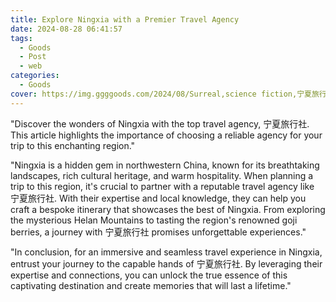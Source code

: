 ```yaml
---
title: Explore Ningxia with a Premier Travel Agency
date: 2024-08-28 06:41:57
tags:
  - Goods
  - Post
  - web
categories:
  - Goods
cover: https://img.ggggoods.com/2024/08/Surreal,science fiction,宁夏旅行社,Ningxia Travel Agency,technology,tech,diagrams,renderings,colors_20240830_00001_.png
---
```


"Discover the wonders of Ningxia with the top travel agency, 宁夏旅行社. This article highlights the importance of choosing a reliable agency for your trip to this enchanting region."

"Ningxia is a hidden gem in northwestern China, known for its breathtaking landscapes, rich cultural heritage, and warm hospitality. When planning a trip to this region, it's crucial to partner with a reputable travel agency like 宁夏旅行社. With their expertise and local knowledge, they can help you craft a bespoke itinerary that showcases the best of Ningxia. From exploring the mysterious Helan Mountains to tasting the region's renowned goji berries, a journey with 宁夏旅行社 promises unforgettable experiences."

"In conclusion, for an immersive and seamless travel experience in Ningxia, entrust your journey to the capable hands of 宁夏旅行社. By leveraging their expertise and connections, you can unlock the true essence of this captivating destination and create memories that will last a lifetime."
